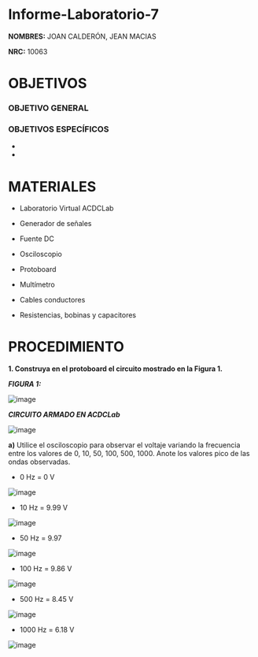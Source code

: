 # Informe-Laboratorio-7

**NOMBRES:** JOAN CALDERÓN, JEAN MACIAS

**NRC:** 10063

# **OBJETIVOS**

### **OBJETIVO GENERAL**

### **OBJETIVOS ESPECÍFICOS**

* 

*

# **MATERIALES**

* Laboratorio Virtual ACDCLab

* Generador de señales

* Fuente DC

* Osciloscopio

* Protoboard

* Multímetro

* Cables conductores

* Resistencias, bobinas y capacitores

# **PROCEDIMIENTO**

**1. Construya en el protoboard el circuito mostrado en la Figura 1.**

***FIGURA 1:***

![image](https://user-images.githubusercontent.com/116774235/217982009-f376e51d-5aa6-405a-9254-c28deacbbf40.png)

***CIRCUITO ARMADO EN ACDCLab***

![image](https://user-images.githubusercontent.com/116774235/218029249-4770f9d3-017c-4127-ae47-4a63d973a9ef.png)

**a)** Utilice el osciloscopio para observar el voltaje  variando la frecuencia entre los valores de 0, 10, 50, 100, 500, 1000. Anote los valores pico de las ondas observadas.

* 0 Hz = 0 V

![image](https://user-images.githubusercontent.com/116774235/218027846-2f8fc2f6-5b58-46a1-bd57-864441662b08.png)

* 10 Hz = 9.99 V

![image](https://user-images.githubusercontent.com/116774235/218028367-437c139b-c088-4a82-8391-3672cbfb0d8d.png)

* 50 Hz = 9.97

![image](https://user-images.githubusercontent.com/116774235/218028607-7228ab63-8a92-4cf7-889d-6c4188830e99.png)

* 100 Hz = 9.86 V

![image](https://user-images.githubusercontent.com/116774235/218028708-05486c9a-d337-4907-84da-254faa05367e.png)

* 500 Hz = 8.45 V

![image](https://user-images.githubusercontent.com/116774235/218028909-f6dbf933-9f19-4772-82e5-db513ca30cd5.png)

* 1000 Hz = 6.18 V

![image](https://user-images.githubusercontent.com/116774235/218029172-da013a4e-9bbf-42fd-b585-e5b9eead6093.png)


